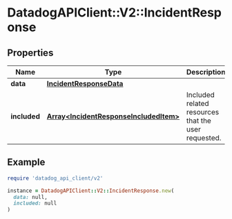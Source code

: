 # DatadogAPIClient::V2::IncidentResponse

## Properties

| Name         | Type                                                                             | Description                                         | Notes                |
| ------------ | -------------------------------------------------------------------------------- | --------------------------------------------------- | -------------------- |
| **data**     | [**IncidentResponseData**](IncidentResponseData.md)                              |                                                     |                      |
| **included** | [**Array&lt;IncidentResponseIncludedItem&gt;**](IncidentResponseIncludedItem.md) | Included related resources that the user requested. | [optional][readonly] |

## Example

```ruby
require 'datadog_api_client/v2'

instance = DatadogAPIClient::V2::IncidentResponse.new(
  data: null,
  included: null
)
```
